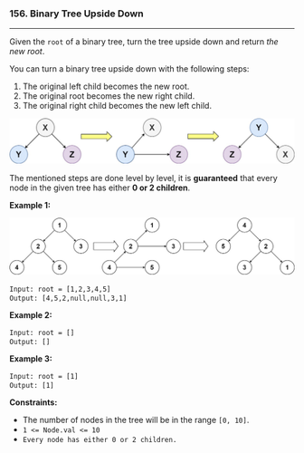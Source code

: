 ### 156. Binary Tree Upside Down

---

Given the `root` of a binary tree, turn the tree upside down and return *the new root*.

You can turn a binary tree upside down with the following steps:

1. The original left child becomes the new root.
2. The original root becomes the new right child.
3. The original right child becomes the new left child.

![](img/main.jpg)

The mentioned steps are done level by level, it is **guaranteed** that every node in the given tree has either **0 or 2 children**.

**Example 1:**

![](img/updown.jpg)

```
Input: root = [1,2,3,4,5]
Output: [4,5,2,null,null,3,1]
```

**Example 2:**

```
Input: root = []
Output: []
```

**Example 3:**

```
Input: root = [1]
Output: [1]
```

 

**Constraints:**

- The number of nodes in the tree will be in the range `[0, 10]`.
- `1 <= Node.val <= 10`
- `Every node has either 0 or 2 children.`